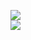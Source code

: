 [![](https://img.shields.io/badge/Made%20With-Github%20Spray-lightgrey.svg?style=for-the-badge&logo=github)](https://github.com/Annihil/github-spray#1957)  
[![](https://i.imgur.com/2DrTn0Z.gif)](https://github.com/Annihil/github-spray)